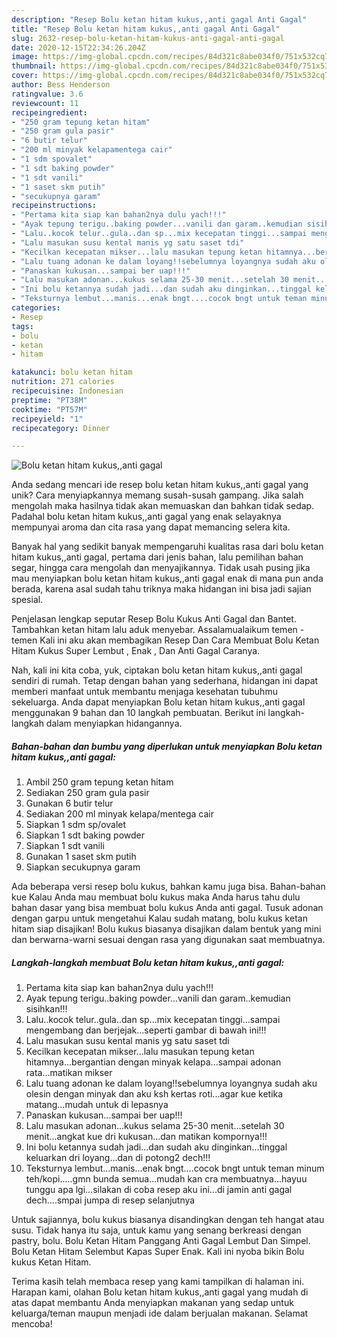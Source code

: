 ```yaml
---
description: "Resep Bolu ketan hitam kukus,,anti gagal Anti Gagal"
title: "Resep Bolu ketan hitam kukus,,anti gagal Anti Gagal"
slug: 2632-resep-bolu-ketan-hitam-kukus-anti-gagal-anti-gagal
date: 2020-12-15T22:34:26.204Z
image: https://img-global.cpcdn.com/recipes/84d321c8abe034f0/751x532cq70/bolu-ketan-hitam-kukusanti-gagal-foto-resep-utama.jpg
thumbnail: https://img-global.cpcdn.com/recipes/84d321c8abe034f0/751x532cq70/bolu-ketan-hitam-kukusanti-gagal-foto-resep-utama.jpg
cover: https://img-global.cpcdn.com/recipes/84d321c8abe034f0/751x532cq70/bolu-ketan-hitam-kukusanti-gagal-foto-resep-utama.jpg
author: Bess Henderson
ratingvalue: 3.6
reviewcount: 11
recipeingredient:
- "250 gram tepung ketan hitam"
- "250 gram gula pasir"
- "6 butir telur"
- "200 ml minyak kelapamentega cair"
- "1 sdm spovalet"
- "1 sdt baking powder"
- "1 sdt vanili"
- "1 saset skm putih"
- "secukupnya garam"
recipeinstructions:
- "Pertama kita siap kan bahan2nya dulu yach!!!"
- "Ayak tepung terigu..baking powder...vanili dan garam..kemudian sisihkan!!!"
- "Lalu..kocok telur..gula..dan sp...mix kecepatan tinggi...sampai mengembang dan berjejak...seperti gambar di bawah ini!!!"
- "Lalu masukan susu kental manis yg satu saset tdi"
- "Kecilkan kecepatan mikser...lalu masukan tepung ketan hitamnya...bergantian dengan minyak kelapa...sampai adonan rata...matikan mikser"
- "Lalu tuang adonan ke dalam loyang!!sebelumnya loyangnya sudah aku olesin dengan minyak dan aku ksh kertas roti...agar kue ketika matang...mudah untuk di lepasnya"
- "Panaskan kukusan...sampai ber uap!!!"
- "Lalu masukan adonan...kukus selama 25-30 menit...setelah 30 menit...angkat kue dri kukusan...dan matikan kompornya!!!"
- "Ini bolu ketannya sudah jadi...dan sudah aku dinginkan...tinggal keluarkan dri loyang...dan di potong2 dech!!!"
- "Teksturnya lembut...manis...enak bngt....cocok bngt untuk teman minum teh/kopi.....gmn bunda semua...mudah kan cra membuatnya...hayuu tunggu apa lgi...silakan di coba resep aku ini...di jamin anti gagal dech....smpai jumpa di resep selanjutnya"
categories:
- Resep
tags:
- bolu
- ketan
- hitam

katakunci: bolu ketan hitam 
nutrition: 271 calories
recipecuisine: Indonesian
preptime: "PT38M"
cooktime: "PT57M"
recipeyield: "1"
recipecategory: Dinner

---
```



![Bolu ketan hitam kukus,,anti gagal](https://img-global.cpcdn.com/recipes/84d321c8abe034f0/751x532cq70/bolu-ketan-hitam-kukusanti-gagal-foto-resep-utama.jpg)

Anda sedang mencari ide resep bolu ketan hitam kukus,,anti gagal yang unik? Cara menyiapkannya memang susah-susah gampang. Jika salah mengolah maka hasilnya tidak akan memuaskan dan bahkan tidak sedap. Padahal bolu ketan hitam kukus,,anti gagal yang enak selayaknya mempunyai aroma dan cita rasa yang dapat memancing selera kita.

Banyak hal yang sedikit banyak mempengaruhi kualitas rasa dari bolu ketan hitam kukus,,anti gagal, pertama dari jenis bahan, lalu pemilihan bahan segar, hingga cara mengolah dan menyajikannya. Tidak usah pusing jika mau menyiapkan bolu ketan hitam kukus,,anti gagal enak di mana pun anda berada, karena asal sudah tahu triknya maka hidangan ini bisa jadi sajian spesial.

Penjelasan lengkap seputar Resep Bolu Kukus Anti Gagal dan Bantet. Tambahkan ketan hitam lalu aduk menyebar. Assalamualaikum temen - temen Kali ini aku akan membagikan Resep Dan Cara Membuat Bolu Ketan Hitam Kukus Super Lembut , Enak , Dan Anti Gagal Caranya.


Nah, kali ini kita coba, yuk, ciptakan bolu ketan hitam kukus,,anti gagal sendiri di rumah. Tetap dengan bahan yang sederhana, hidangan ini dapat memberi manfaat untuk membantu menjaga kesehatan tubuhmu sekeluarga. Anda dapat menyiapkan Bolu ketan hitam kukus,,anti gagal menggunakan 9 bahan dan 10 langkah pembuatan. Berikut ini langkah-langkah dalam menyiapkan hidangannya.

<!--inarticleads1-->

##### Bahan-bahan dan bumbu yang diperlukan untuk menyiapkan Bolu ketan hitam kukus,,anti gagal:

1. Ambil 250 gram tepung ketan hitam
1. Sediakan 250 gram gula pasir
1. Gunakan 6 butir telur
1. Sediakan 200 ml minyak kelapa/mentega cair
1. Siapkan 1 sdm sp/ovalet
1. Siapkan 1 sdt baking powder
1. Siapkan 1 sdt vanili
1. Gunakan 1 saset skm putih
1. Siapkan secukupnya garam


Ada beberapa versi resep bolu kukus, bahkan kamu juga bisa. Bahan-bahan kue Kalau Anda mau membuat bolu kukus maka Anda harus tahu dulu bahan dasar yang bisa membuat bolu kukus Anda anti gagal. Tusuk adonan dengan garpu untuk mengetahui Kalau sudah matang, bolu kukus ketan hitam siap disajikan! Bolu kukus biasanya disajikan dalam bentuk yang mini dan berwarna-warni sesuai dengan rasa yang digunakan saat membuatnya. 

<!--inarticleads2-->

##### Langkah-langkah membuat Bolu ketan hitam kukus,,anti gagal:

1. Pertama kita siap kan bahan2nya dulu yach!!!
1. Ayak tepung terigu..baking powder...vanili dan garam..kemudian sisihkan!!!
1. Lalu..kocok telur..gula..dan sp...mix kecepatan tinggi...sampai mengembang dan berjejak...seperti gambar di bawah ini!!!
1. Lalu masukan susu kental manis yg satu saset tdi
1. Kecilkan kecepatan mikser...lalu masukan tepung ketan hitamnya...bergantian dengan minyak kelapa...sampai adonan rata...matikan mikser
1. Lalu tuang adonan ke dalam loyang!!sebelumnya loyangnya sudah aku olesin dengan minyak dan aku ksh kertas roti...agar kue ketika matang...mudah untuk di lepasnya
1. Panaskan kukusan...sampai ber uap!!!
1. Lalu masukan adonan...kukus selama 25-30 menit...setelah 30 menit...angkat kue dri kukusan...dan matikan kompornya!!!
1. Ini bolu ketannya sudah jadi...dan sudah aku dinginkan...tinggal keluarkan dri loyang...dan di potong2 dech!!!
1. Teksturnya lembut...manis...enak bngt....cocok bngt untuk teman minum teh/kopi.....gmn bunda semua...mudah kan cra membuatnya...hayuu tunggu apa lgi...silakan di coba resep aku ini...di jamin anti gagal dech....smpai jumpa di resep selanjutnya


Untuk sajiannya, bolu kukus biasanya disandingkan dengan teh hangat atau susu. Tidak hanya itu saja, untuk kamu yang senang berkreasi dengan pastry, bolu. Bolu Ketan Hitam Panggang Anti Gagal Lembut Dan Simpel. Bolu Ketan Hitam Selembut Kapas Super Enak. Kali ini nyoba bikin Bolu kukus Ketan Hitam. 

Terima kasih telah membaca resep yang kami tampilkan di halaman ini. Harapan kami, olahan Bolu ketan hitam kukus,,anti gagal yang mudah di atas dapat membantu Anda menyiapkan makanan yang sedap untuk keluarga/teman maupun menjadi ide dalam berjualan makanan. Selamat mencoba!
